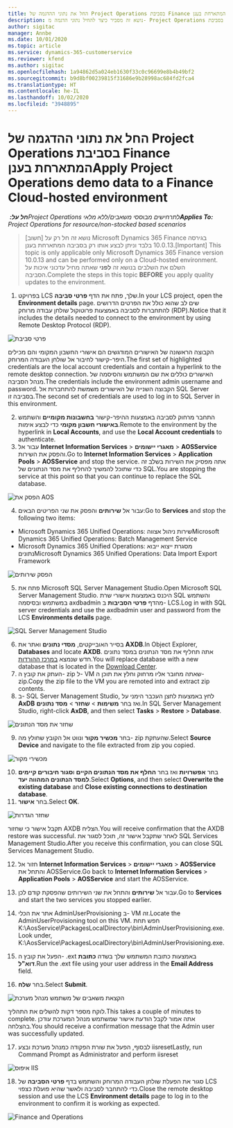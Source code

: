 ```yaml
---
title: החל את נתוני ההדגמה של Project Operations בסביבת Finance המתארחת בענן
description: נושא זה מסביר כיצד להחיל נתוני הדגמה מ- Project Operations בסביבת Dynamics 365 Finance המתארחת בענן.
author: sigitac
manager: Annbe
ms.date: 10/01/2020
ms.topic: article
ms.service: dynamics-365-customerservice
ms.reviewer: kfend
ms.author: sigitac
ms.openlocfilehash: 1a94862d5a024eb1630f33c0c96699e8b4b49bf2
ms.sourcegitcommit: b9d8bf00239815f31686e9b28998ac684fd2fca4
ms.translationtype: HT
ms.contentlocale: he-IL
ms.lasthandoff: 10/02/2020
ms.locfileid: "3948895"
---
```

# <a name="apply-project-operations-demo-data-to-a-finance-cloud-hosted-environment"></a><span data-ttu-id="90a5a-103">החל את נתוני ההדגמה של Project Operations בסביבת Finance המתארחת בענן</span><span class="sxs-lookup"><span data-stu-id="90a5a-103">Apply Project Operations demo data to a Finance Cloud-hosted environment</span></span>

<span data-ttu-id="90a5a-104">_**חל על:** ‏Project Operations לתרחישים מבוססי משאבים/ללא מלאי_</span><span class="sxs-lookup"><span data-stu-id="90a5a-104">_**Applies To:** Project Operations for resource/non-stocked based scenarios_</span></span>

><span data-ttu-id="90a5a-105">[חשוב] נושא זה חל רק על Microsoft Dynamics 365 Finance בגירסה 10.0.13 בלבד וניתן לבצע אותו רק בסביבה המתארחת בענן.</span><span class="sxs-lookup"><span data-stu-id="90a5a-105">[Important] This topic is only applicable only Microsoft Dynamics 365 Finance version 10.0.13 and can be performed only on a Cloud-hosted environment.</span></span> <span data-ttu-id="90a5a-106">השלם את השלבים בנושא זה **לפני** שאתה מחיל עדכוני איכות על הסביבה.</span><span class="sxs-lookup"><span data-stu-id="90a5a-106">Complete the steps in this topic **BEFORE** you apply quality updates to the environment.</span></span>

1. <span data-ttu-id="90a5a-107">בפרויקט LCS שלך, פתח את הדף **פרטי סביבה**.</span><span class="sxs-lookup"><span data-stu-id="90a5a-107">In your LCS project, open the **Environment details** page.</span></span> <span data-ttu-id="90a5a-108">שים לב שהוא כולל את הפרטים הדרושים להתחברות לסביבה באמצעות פרוטוקול שולחן עבודה מרוחק (RDP).</span><span class="sxs-lookup"><span data-stu-id="90a5a-108">Notice that it includes the details needed to connect to the environment by using Remote Desktop Protocol (RDP).</span></span>

![פרטי סביבת ](./media/1EnvironmentDetails.png)

<span data-ttu-id="90a5a-110">הקבוצה הראשונה של האישורים המודגשים הם אישורי החשבון המקומי והם מכילים היפר-קישור לחיבור אל שולחן העבודה המרוחק.</span><span class="sxs-lookup"><span data-stu-id="90a5a-110">The first set of highlighted credentials are the local account credentials and contain a hyperlink to the remote desktop connection.</span></span> <span data-ttu-id="90a5a-111">האישורים כוללים את שם המשתמש והסיסמה של מנהל הסביבה.</span><span class="sxs-lookup"><span data-stu-id="90a5a-111">The credentials include the environment admin username and password.</span></span> <span data-ttu-id="90a5a-112">הקבוצה השנייה של האישורים משמשת להתחברות אל SQL Server בסביבה זו.</span><span class="sxs-lookup"><span data-stu-id="90a5a-112">The second set of credentials are used to log in to SQL Server in this environment.</span></span>

2. <span data-ttu-id="90a5a-113">התחבר מרחוק לסביבה באמצעות ההיפר-קישור **בחשבונות מקומיים** והשתמש **באישורי חשבון מקומי** כדי לבצע אימות.</span><span class="sxs-lookup"><span data-stu-id="90a5a-113">Remote to the environment by the hyperlink in **Local Accounts**, and use the **Local Account credentials** to authenticate.</span></span>
3. <span data-ttu-id="90a5a-114">עבור אל **Internet Information Services** > **מאגרי יישומים** > **AOSService** והפסק את השירות.</span><span class="sxs-lookup"><span data-stu-id="90a5a-114">Go to **Internet Information Services** > **Application Pools** > **AOSService** and stop the service.</span></span> <span data-ttu-id="90a5a-115">אתה מפסיק את השירות בשלב זה כדי שתוכל להמשיך להחליף את מסד הנתונים של SQL.</span><span class="sxs-lookup"><span data-stu-id="90a5a-115">You are stopping the service at this point so that you can continue to replace the SQL database.</span></span>

![הפסק את AOS](./media/2StopAOS.png)

4. <span data-ttu-id="90a5a-117">עבור אל **שירותים** והפסק את שני הפריטים הבאים:</span><span class="sxs-lookup"><span data-stu-id="90a5a-117">Go to **Services** and stop the following two items:</span></span>

- <span data-ttu-id="90a5a-118">Microsoft Dynamics 365 Unified Operations: שירות ניהול אצווה</span><span class="sxs-lookup"><span data-stu-id="90a5a-118">Microsoft Dynamics 365 Unified Operations: Batch Management Service</span></span>
- <span data-ttu-id="90a5a-119">Microsoft Dynamics 365 Unified Operations: מסגרת ייצוא ייבוא נתונים</span><span class="sxs-lookup"><span data-stu-id="90a5a-119">Microsoft Dynamics 365 Unified Operations: Data Import Export Framework</span></span>

![הפסק שירותים](./media/3StopServices.png)

5. <span data-ttu-id="90a5a-121">פתח את Microsoft SQL Server Management Studio.</span><span class="sxs-lookup"><span data-stu-id="90a5a-121">Open Microsoft SQL Server Management Studio.</span></span> <span data-ttu-id="90a5a-122">היכנס באמצעות אישורי שרת SQL והשתמש במשתמש ובסיסמה axdbadmin מהדף **פרטי הסביבות** ב- LCS.</span><span class="sxs-lookup"><span data-stu-id="90a5a-122">Log in with SQL server credentials and use the axdbadmin user and password from the LCS **Environments details** page.</span></span>

![SQL Server Management Studio](./media/4SSMS.png)

6. <span data-ttu-id="90a5a-124">בסייר האובייקטים, **מסדי נתונים** ואתר את **AXDB**.</span><span class="sxs-lookup"><span data-stu-id="90a5a-124">In Object Explorer, **Databases** and locate **AXDB**.</span></span> <span data-ttu-id="90a5a-125">אתה תחליף את מסד הנתונים במסד נתונים חדש שנמצא [במרכז ההורדות](https://download.microsoft.com/download/1/a/3/1a314bd2-b082-4a87-abdc-1ba26c92b63d/ProjOpsDemoDataFOGARelease.zip).</span><span class="sxs-lookup"><span data-stu-id="90a5a-125">You will replace database with a new database that is located in the [Download Center](https://download.microsoft.com/download/1/a/3/1a314bd2-b082-4a87-abdc-1ba26c92b63d/ProjOpsDemoDataFOGARelease.zip).</span></span> 
7. <span data-ttu-id="90a5a-126">העתק את קובץ ה- zip ל- VM שאתה מחובר אליו מרחוק וחלץ את תוכן ה- zip.</span><span class="sxs-lookup"><span data-stu-id="90a5a-126">Copy the zip file to the VM you are remoted into and extract zip contents.</span></span>
8. <span data-ttu-id="90a5a-127">ב- SQL Server Management Studio, לחץ באמצעות לחצן העכבר הימני על **AxDB** ואז בחר **משימות** > **שחזר** > **מסד נתונים**.</span><span class="sxs-lookup"><span data-stu-id="90a5a-127">In SQL Server Management Studio, right-click **AxDB**, and then select **Tasks** > **Restore** > **Database**.</span></span>

![שחזר את מסד הנתונים](./media/5RestoreDatabase.png)

9. <span data-ttu-id="90a5a-129">בחר **מכשיר מקור** ונווט אל הקובץ שחולץ מה- zip שהעתקת.</span><span class="sxs-lookup"><span data-stu-id="90a5a-129">Select **Source Device** and navigate to the file extracted from zip you copied.</span></span>

![מכשירי מקור](./media/6SourceDevice.png)

10. <span data-ttu-id="90a5a-131">בחר **אפשרויות** ואז בחר **החלף את מסד הנתונים הקיים** ו**סגור חיבורים קיימים למסד הנתונים המהווה יעד**.</span><span class="sxs-lookup"><span data-stu-id="90a5a-131">Select **Options**, and then select **Overwrite the existing database** and **Close existing connections to destination database**.</span></span> 
11. <span data-ttu-id="90a5a-132">בחר **אישור**.</span><span class="sxs-lookup"><span data-stu-id="90a5a-132">Select **OK**.</span></span>

![שחזר הגדרות](./media/7RestoreSetting.png)

<span data-ttu-id="90a5a-134">תקבל אישור כי שחזור AXDB הצליח.</span><span class="sxs-lookup"><span data-stu-id="90a5a-134">You will receive confirmation that the AXDB restore was successful.</span></span> <span data-ttu-id="90a5a-135">לאחר שתקבל אישור זה, תוכל לסגור את SQL Services Management Studio.</span><span class="sxs-lookup"><span data-stu-id="90a5a-135">After you receive this confirmation, you can close SQL Services Management Studio.</span></span>

12. <span data-ttu-id="90a5a-136">חזור אל **Internet Information Services** > **מאגרי יישומים** > **AOSService** והתחל את AOSService.</span><span class="sxs-lookup"><span data-stu-id="90a5a-136">Go back to **Internet Information Services** > **Application Pools** > **AOSService** and start the AOSService.</span></span>
13. <span data-ttu-id="90a5a-137">עבור אל **שירותים** והתחל את שני השירותים שהפסקת קודם לכן.</span><span class="sxs-lookup"><span data-stu-id="90a5a-137">Go to **Services** and start the two services you stopped earlier.</span></span>

14. <span data-ttu-id="90a5a-138">אתר את הכלי AdminUserProvisioning ב- VM זה.</span><span class="sxs-lookup"><span data-stu-id="90a5a-138">Locate the AdminUserProvisioning tool on this VM.</span></span> <span data-ttu-id="90a5a-139">חפש תחת K:\AosService\PackagesLocalDirectory\bin\AdminUserProvisioning.exe.</span><span class="sxs-lookup"><span data-stu-id="90a5a-139">Look under, K:\AosService\PackagesLocalDirectory\bin\AdminUserProvisioning.exe.</span></span>
15. <span data-ttu-id="90a5a-140">הפעל את קובץ ה- ‎.ext באמצעות כתובת המשתמש שלך בשדה **כתובת דוא"ל**.</span><span class="sxs-lookup"><span data-stu-id="90a5a-140">Run the .ext file using your user address in the **Email Address** field.</span></span> 
16. <span data-ttu-id="90a5a-141">בחר **שלח**.</span><span class="sxs-lookup"><span data-stu-id="90a5a-141">Select **Submit**.</span></span>

![הקצאת משאבים של משתמש מנהל מערכת](./media/8AdminUserProvisioning.png)

<span data-ttu-id="90a5a-143">לוקח מספר דקות להשלים את התהליך.</span><span class="sxs-lookup"><span data-stu-id="90a5a-143">This takes a couple of minutes to complete.</span></span> <span data-ttu-id="90a5a-144">אתה אמור לקבל הודעת אישור שמשתמש מנהל המערכת עודכן בהצלחה.</span><span class="sxs-lookup"><span data-stu-id="90a5a-144">You should receive a confirmation message that the Admin user was successfully updated.</span></span>

17. <span data-ttu-id="90a5a-145">לבסוף, הפעל את שורת הפקודה כמנהל מערכת ובצע iisreset</span><span class="sxs-lookup"><span data-stu-id="90a5a-145">Lastly, run Command Prompt as Administrator and perform iisreset</span></span>

![איפוס IIS](./media/9IISReset.png)

18. <span data-ttu-id="90a5a-147">סגור את הפעלת שולחן העבודה המרוחק והשתמש בדף **פרטי הסביבה** של LCS כדי להתחבר לסביבה ולאשר שהיא פועלת כצפוי.</span><span class="sxs-lookup"><span data-stu-id="90a5a-147">Close the remote desktop session and use the LCS **Environment details** page to log in to the environment to confirm it is working as expected.</span></span>

![Finance and Operations](./media/10FinanceAndOperations.png)
